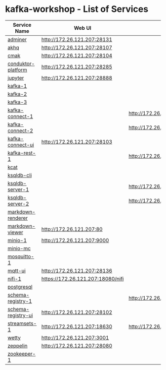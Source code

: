 # kafka-workshop - List of Services

| Service Name | Web UI | Rest API |
|-------------- |------|------------
|[adminer](./documentation/services/adminer )|<http://172.26.121.207:28131>
|[akhq](./documentation/services/akhq )|<http://172.26.121.207:28107>
|[cmak](./documentation/services/cmak )|<http://172.26.121.207:28104>
|[conduktor-platform](./documentation/services/conduktor-platform )|<http://172.26.121.207:28285>
|[jupyter](./documentation/services/jupyter )|<http://172.26.121.207:28888>
|[kafka-1](./documentation/services/kafka )|
|[kafka-2](./documentation/services/kafka )|
|[kafka-3](./documentation/services/kafka )|
|[kafka-connect-1](./documentation/services/kafka-connect )|| <http://172.26.121.207:8083>
|[kafka-connect-2](./documentation/services/kafka-connect )|| <http://172.26.121.207:8084>
|[kafka-connect-ui](./documentation/services/kafka-connect-ui )|<http://172.26.121.207:28103>
|[kafka-rest-1](./documentation/services/kafka-rest )|| <http://172.26.121.207:18086>
|[kcat](./documentation/services/kcat )|
|[ksqldb-cli](./documentation/services/ksqldb-cli )|
|[ksqldb-server-1](./documentation/services/ksqldb )|| <http://172.26.121.207:8088>
|[ksqldb-server-2](./documentation/services/ksqldb )|| <http://172.26.121.207:8089>
|[markdown-renderer](./documentation/services/markdown-renderer )|
|[markdown-viewer](./documentation/services/markdown-viewer )|<http://172.26.121.207:80>
|[minio-1](./documentation/services/minio )|<http://172.26.121.207:9000>
|[minio-mc](./documentation/services/minio )|
|[mosquitto-1](./documentation/services/mosquitto )|
|[mqtt-ui](./documentation/services/hivemq-ui )|<http://172.26.121.207:28136>
|[nifi-1](./documentation/services/nifi )|<https://172.26.121.207:18080/nifi>
|[postgresql](./documentation/services/postgresql )|
|[schema-registry-1](./documentation/services/schema-registry )|| <http://172.26.121.207:8081>
|[schema-registry-ui](./documentation/services/schema-registry-ui )|<http://172.26.121.207:28102>
|[streamsets-1](./documentation/services/streamsets )|<http://172.26.121.207:18630>| <http://172.26.121.207:18630/collector/restapi>
|[wetty](./documentation/services/wetty )|<http://172.26.121.207:3001>
|[zeppelin](./documentation/services/zeppelin )|<http://172.26.121.207:28080>
|[zookeeper-1](./documentation/services/zookeeper )|